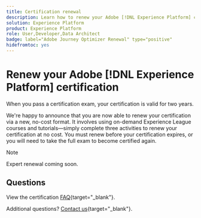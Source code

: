 ```yaml
---
title: Certification renewal
description: Learn how to renew your Adobe [!DNL Experience Platform] certification before it expires.
solution: Experience Platform
product: Experience Platform
role: User,Developer,Data Architect
badge: label="Adobe Journey Optimizer Renewal" type="positive"
hidefromtoc: yes
---
```

# Renew your Adobe [!DNL Experience Platform] certification

When you pass a certification exam, your certification is valid for two years.

We're happy to announce that you are now able to renew your certification via a new, no-cost format. It involves using on-demand Experience League courses and tutorials—simply complete three activities to renew your certification at no cost. You must renew before your certification expires, or you will need to take the full exam to become certified again. 

>[!NOTE]
>Expert renewal coming soon.

## Questions

View the certification [FAQ](https://experienceleague.adobe.com/docs/certification/certification/faq.html){target="_blank"}.

Additional questions? [Contact us](mailto:certif@adobe.com){target="_blank"}.
